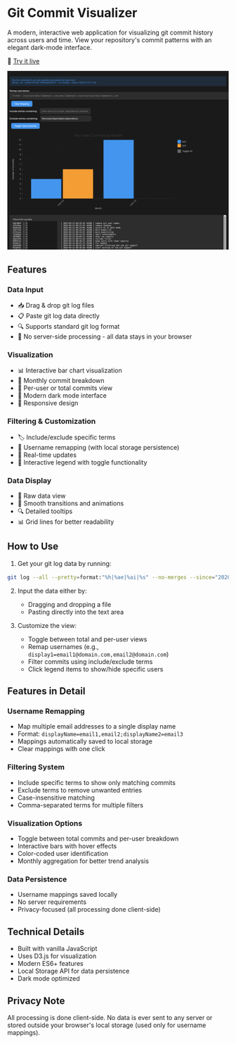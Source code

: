 # Git Commit Visualizer

A modern, interactive web application for visualizing git commit history across users and time. View your repository's commit patterns with an elegant dark-mode interface.

🔗 [Try it live](https://raw.githack.com/xremix/GitCommitVisualizer/main/index.html)

![Screenshot](Screenshot.png)

## Features

### Data Input
- 📥 Drag & drop git log files
- 📋 Paste git log data directly
- 🔍 Supports standard git log format
- 💾 No server-side processing - all data stays in your browser

### Visualization
- 📊 Interactive bar chart visualization
- 📅 Monthly commit breakdown
- 👥 Per-user or total commits view
- 🎨 Modern dark mode interface
- 📱 Responsive design

### Filtering & Customization
- 🏷️ Include/exclude specific terms
- 👤 Username remapping (with local storage persistence)
- 🔄 Real-time updates
- 🎯 Interactive legend with toggle functionality

### Data Display
- 📑 Raw data view
- 💫 Smooth transitions and animations
- 🔍 Detailed tooltips
- 📊 Grid lines for better readability

## How to Use

1. Get your git log data by running:
```bash
git log --all --pretty=format:"%h|%ae|%ai|%s" --no-merges --since="2020-01-01" | cat
```

2. Input the data either by:
   - Dragging and dropping a file
   - Pasting directly into the text area

3. Customize the view:
   - Toggle between total and per-user views
   - Remap usernames (e.g., `display1=email1@domain.com,email2@domain.com`)
   - Filter commits using include/exclude terms
   - Click legend items to show/hide specific users

## Features in Detail

### Username Remapping
- Map multiple email addresses to a single display name
- Format: `displayName=email1,email2;displayName2=email3`
- Mappings automatically saved to local storage
- Clear mappings with one click

### Filtering System
- Include specific terms to show only matching commits
- Exclude terms to remove unwanted entries
- Case-insensitive matching
- Comma-separated terms for multiple filters

### Visualization Options
- Toggle between total commits and per-user breakdown
- Interactive bars with hover effects
- Color-coded user identification
- Monthly aggregation for better trend analysis

### Data Persistence
- Username mappings saved locally
- No server requirements
- Privacy-focused (all processing done client-side)

## Technical Details
- Built with vanilla JavaScript
- Uses D3.js for visualization
- Modern ES6+ features
- Local Storage API for data persistence
- Dark mode optimized

## Privacy Note
All processing is done client-side. No data is ever sent to any server or stored outside your browser's local storage (used only for username mappings).
